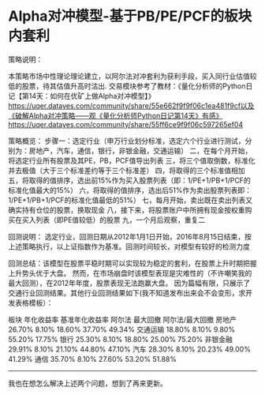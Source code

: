 # Alpha对冲模型-基于PB/PE/PCF的板块内套利

策略说明：

本策略市场中性理论理论建立，以阿尔法对冲套利为获利手段，买入同行业估值较低的股票，待其估值升高时沽出. 交易模块参考了教材：《量化分析师的Python日记【第14天：如何在优矿上做Alpha对冲模型】》https://uqer.datayes.com/community/share/55e662f9f9f06c1ea481f9cf以及《破解Alpha对冲策略——观《量化分析师Python日记第14天》有感》https://uqer.datayes.com/community/share/55ff6ce9f9f06c597265ef04

策略概览：
步骤一：选定行业（申万行业划分标准，选定六个行业进行测试，分别为：房地产，汽车，通信，银行，非银金融，交通运输）
二，在每个月开始，将选定行业所有股票及其PE，PB，PCF值导出列表
三，将三个值取倒数，标准化并去极值（大于三个标准差约等于三个标准差）
四，将取得的三个标准值相加
五，将取得的值排序，选出前15%作为买入股票列表（即：1/PE+1/PB+1/PCF的标准化值最大的15%）
六，将取得的值排序，选出后51%作为卖出股票列表即：1/PE+1/PB+1/PCF的标准化值最低的51%）
七，每月开始，卖出既在卖出列表又确实持有仓位的股票，换取现金
八，接下来，将股票账户中所拥有现金按权重购买在买入列表（即PE值较低）的股票
九，一个月后观察，重复二

回测说明：
选定行业，回测日期从2012年1月1日开始，2016年8月15日结束，按上述策略执行，以上证指数作为基准。回测时间较长，对模型有较好的检测力度

回测总结：该模型在股票平稳时期可以实现较为稳定的套利，在股票上升时期把握上升势头优于大盘。
然而，在市场崩盘时该模型表现是灾难性的（不许嘲笑我的最大回测），在2012年年度，股票表现无法跑赢大盘。
因为篇幅有限，只展示了交通行业回测结果。其他行业回测结果如下(我不知道发布出来会不会变形，求开发表格模板）：

板块	年化收益率	基准年化收益率	阿尔法	最大回撤	阿尔法/最大回撤
房地产	26.70%	   8.10%	18.60%	   37.70%	     49.34%
交通运输	18.80%	8.10%	9.80%	   55.20%	     17.75%
银行	25.30%	   8.10%	18.80%	    25.00%	      75.20%
非银金融	29.91%	8.10%	21.10%	   44.80%	     47.10%
汽车	28.30%	   8.10%	20.23%	   49.00%	      41.29%
通信	35.70%	   8.10%	27.60%	   53.20%	      51.88%


 * * * 
我也在想怎么解决上述两个问题，想到了再来更新。
